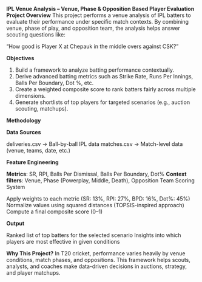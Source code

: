 **IPL Venue Analysis – Venue, Phase & Opposition Based Player Evaluation**
**Project Overview**
This project performs a venue analysis of IPL batters to evaluate their performance under specific match contexts.
By combining venue, phase of play, and opposition team, the analysis helps answer scouting questions like:

“How good is Player X at Chepauk in the middle overs against CSK?”

**Objectives**
1. Build a framework to analyze batting performance contextually.
2. Derive advanced batting metrics such as Strike Rate, Runs Per Innings, Balls Per Boundary, Dot %, etc.
3. Create a weighted composite score to rank batters fairly across multiple dimensions.
4. Generate shortlists of top players for targeted scenarios (e.g., auction scouting, matchups).

**Methodology**

**Data Sources**

deliveries.csv → Ball-by-ball IPL data
matches.csv → Match-level data (venue, teams, date, etc.)

**Feature Engineering**

**Metrics**: SR, RPI, Balls Per Dismissal, Balls Per Boundary, Dot%
**Context filters**: Venue, Phase (Powerplay, Middle, Death), Opposition Team
Scoring System

Apply weights to each metric (SR: 13%, RPI: 27%, BPD: 16%, Dot%: 45%)
Normalize values using squared distances (TOPSIS-inspired approach)
Compute a final composite score (0–1)

**Output**

Ranked list of top batters for the selected scenario
Insights into which players are most effective in given conditions

**Why This Project?**
In T20 cricket, performance varies heavily by venue conditions, match phases, and oppositions.
This framework helps scouts, analysts, and coaches make data-driven decisions in auctions, strategy, and player matchups.
